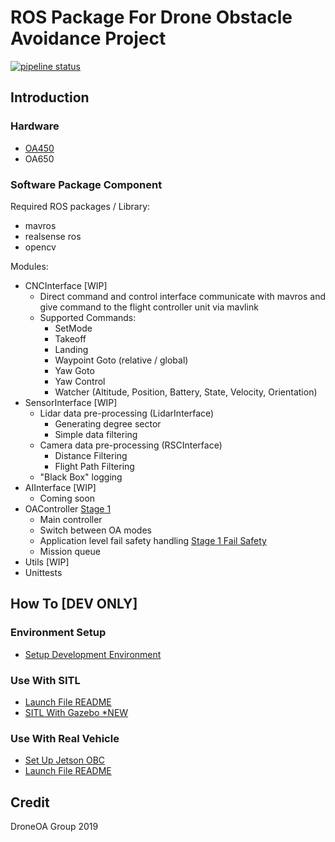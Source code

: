 # ROS Package For Drone Obstacle Avoidance Project

[![pipeline status](http://tuotuogzs.ddns.net/droneoa/droneoa_ros/badges/master/pipeline.svg)](http://tuotuogzs.ddns.net/droneoa/droneoa_ros/commits/master)

## Introduction

### Hardware
- [OA450](http://tuotuogzs.ddns.net/droneoa/droneoa_ros/wikis/Test-Vehicle-OA450)
- OA650

### Software Package Component
Required ROS packages / Library:
- mavros
- realsense ros
- opencv

Modules:
- CNCInterface [WIP]
    - Direct command and control interface communicate with mavros and give command to the flight controller unit via mavlink
    - Supported Commands:
        - SetMode
        - Takeoff
        - Landing
        - Waypoint Goto (relative / global)
        - Yaw Goto
        - Yaw Control
        - Watcher (Altitude, Position, Battery, State, Velocity, Orientation)
- SensorInterface [WIP]
    - Lidar data pre-processing (LidarInterface)
        - Generating degree sector
        - Simple data filtering
    - Camera data pre-processing (RSCInterface)
        - Distance Filtering
        - Flight Path Filtering
    - "Black Box" logging
- AIInterface [WIP]
    - Coming soon
- OAController [Stage 1](http://tuotuogzs.ddns.net/droneoa/droneoa_ros/wikis/Stage-1-Collision-Avoidance-Flow)
    - Main controller
    - Switch between OA modes
    - Application level fail safety handling [Stage 1 Fail Safety](http://tuotuogzs.ddns.net/droneoa/droneoa_ros/wikis/Stage-1-Fail-Safety-Graph)
    - Mission queue
- Utils [WIP]
- Unittests

## How To [DEV ONLY]

### Environment Setup
- [Setup Development Environment](ENVSetup.md)

### Use With SITL
- [Launch File README](launch/README.md)
- [SITL With Gazebo *NEW](http://tuotuogzs.ddns.net/droneoa/droneoa_ros/wikis/SITL%20With%20Gazebo)

### Use With Real Vehicle
- [Set Up Jetson OBC](http://tuotuogzs.ddns.net/droneoa/jetson-nano-obc-setup)
- [Launch File README](launch/README.md)

## Credit
DroneOA Group 2019